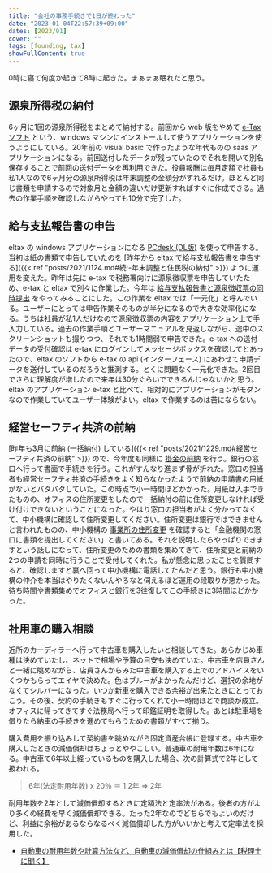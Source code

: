 ```yaml
---
title: "会社の事務手続きで1日が終わった"
date: "2023-01-04T22:57:39+09:00"
dates: [2023/01]
cover: ""
tags: [founding, tax]
showFullContent: true
---
```


0時に寝て何度か起きて8時に起きた。まぁまぁ眠れたと思う。

## 源泉所得税の納付

6ヶ月に1回の源泉所得税をまとめて納付する。前回から web 版をやめて [e-Taxソフト](https://www.e-tax.nta.go.jp/e-taxsoft/index.htm) という、windows マシンにインストールして使うアプリケーションを使うようにしている。20年前の visual basic で作ったような年代ものの saas アプリケーションになる。前回送付したデータが残っていたのでそれを開いて別名保存することで前回の送付データを再利用できた。役員報酬は毎月定額で社員も私1人なので6ヶ月分の源泉所得税は年末調整の金額分がずれるだけ。ほとんど同じ書類を申請するので対象月と金額の違いだけ更新すればすぐに作成できる。過去の作業手順を確認しながらやっても10分で完了した。

## 給与支払報告書の申告

eltax の windows アプリケーションになる [PCdesk (DL版)](https://www.eltax.lta.go.jp/eltax/software/) を使って申告する。当初は紙の書類で申告していたのを [昨年から eltax で給与支払報告書を申告する]({{< ref "posts/2021/1124.md#続:-年末調整と住民税の納付" >}}) ように運用を変えた。昨年は先に e-tax で税務署向けに源泉徴収票を申告していたため、e-tax と eltax で別々に作業した。今年は [給与支払報告書と源泉徴収票の同時提出](https://www.eltax.lta.go.jp/news/00303) をやってみることにした。この作業を eltax では「一元化」と呼んでいる。ユーザーにとっては申告作業そのものが半分になるので大きな効率化になる。うちは社員が私1人だけなので源泉徴収票の内容をアプリケーション上で手入力している。過去の作業手順とユーザーマニュアルを見返しながら、途中のスクリーンショットも撮りつつ、それでも1時間弱で申告できた。e-tax への送付データの受付確認は e-tax にログインしてメッセージボックスを確認してとあったので、eltax のソフトから e-tax の api (インターフェース) にあわせて申請データを送付しているのだろうと推測する。とくに問題なく一元化できた。2回目でさらに理解度が増したので来年は30分ぐらいでできるんじゃないかと思う。eltax のアプリケーション e-tax と比べて、相対的にアプリケーションがモダンなので作業していてユーザー体験がよい。eltax で作業するのは苦にならない。

## 経営セーフティ共済の前納

[昨年も3月に前納 (一括納付) している]({{< ref "posts/2021/1229.md#経営セーフティ共済の前納" >}}) ので、今年度も同様に [掛金の前納](https://www.smrj.go.jp/kyosai/tkyosai/customer/procedure/installment/02.html) を行う。銀行の窓口へ行って書面で手続きを行う。これがすんなり進まず骨が折れた。窓口の担当者も経営セーフティ共済の手続きをよく知らなかったようで前納の申請書の用紙がないとバタバタしていた。この時点で小一時間ほどかかった。用紙は入手できたものの、オフィスの住所変更をしたので一括納付の前に住所変更しなければ受け付けできないということになった。やはり窓口の担当者がよく分かってなくて、中小機構に確認して住所変更してください。住所変更は銀行ではできませんと言われたものの、中小機構の [事業所の住所変更](https://www.smrj.go.jp/kyosai/tkyosai/customer/procedure/registration/02.html) を確認すると「金融機関の窓口に書類を提出してください」と書いてある。それを説明したらやっぱりできますという話しになって、住所変更のための書類を集めてきて、住所変更と前納の2つの申請を同時に行うことで受付してくれた。私が懸念に思ったことを質問すると、確認しますと裏へ回って中小機構に電話してたんだと思う。銀行も中小機構の仲介を本当はやりたくないんやろなと伺えるほど運用の段取りが悪かった。待ち時間や書類集めでオフィスと銀行を3往復してこの手続きに3時間ほどかかった。

## 社用車の購入相談

近所のカーディラーへ行って中古車を購入したいと相談してきた。あらかじめ車種は決めていたし、ネットで相場や予算の目安も決めていた。中古車を店員さんと一緒に眺めながら、店員さんからみた中古車を購入する上でのアドバイスをいくつかもらってエイヤで決めた。色はブルーがよかったんだけど、選択の余地がなくてシルバーになった。いつか新車を購入できる余裕が出来たときにとっておこう。その後、契約の手続きもすぐに行ってくれて小一時間ほどで商談が成立。オフィスに帰ってきてすぐ法務局へ行って印鑑証明を取得した。あとは駐車場を借りたら納車の手続きを進めてもらうための書類がすべて揃う。

購入費用を振り込みして契約書を眺めながら固定資産台帳に登録する。中古車を購入したときの減価償却はちょっとややこしい。普通車の耐用年数は6年になる。中古車で6年以上経っているものを購入した場合、次の計算式で2年として扱われる。

> 6年(法定耐用年数) x 20％ ＝ 1.2年 => 2年

耐用年数を2年として減価償却するときに定額法と定率法がある。後者の方がより多くの経費を早く減価償却できる。たった2年なのでどちらでもよいのだけど、利益に余裕があるならなるべく減価償却した方がいいかと考えて定率法を採用した。

* [自動車の耐用年数や計算方法など、自動車の減価償却の仕組みとは【税理士に聞く】](https://lexustokyo.jp/file/special/99101/12290/column/know-how/c0008.html)
